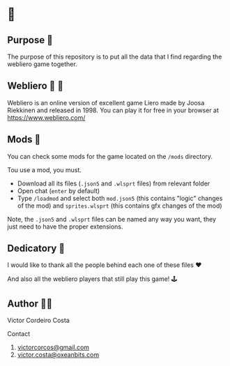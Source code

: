 # 🐉

## Purpose 📌

The purpose of this repository is to put all the data that I find regarding the webliero game together.


## Webliero 🧨 🐛

Webliero is an online version of excellent game Liero made by Joosa Riekkinen and released in 1998.
You can play it for free in your browser at https://www.webliero.com/


## Mods 🔬

You can check some mods for the game located on the `/mods` directory.

Tou use a mod, you must.

- Download all its files (`.json5` and `.wlsprt` files) from relevant folder
- Open chat (`enter` by default)
- Type `/loadmod` and select both `mod.json5` (this contains "logic" changes of the mod) and `sprites.wlsprt` (this contains gfx changes of the mod)

Note, the `.json5` and `.wlsprt` files can be named any way you want, they just need to have the proper extensions.


## Dedicatory 🎁

I would like to thank all the people behind each one of these files ❤️

And also all the webliero players that still play this game! 🕹


## Author 👨‍💻

Victor Cordeiro Costa

Contact
1. victorcorcos@gmail.com
2. victor.costa@oxeanbits.com
